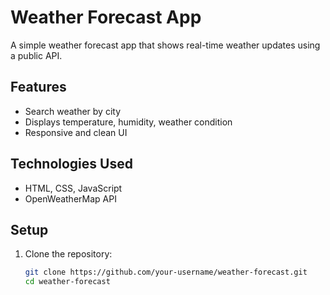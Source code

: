 # Weather Forecast App

A simple weather forecast app that shows real-time weather updates using a public API.

##  Features
- Search weather by city
- Displays temperature, humidity, weather condition
- Responsive and clean UI

## Technologies Used
- HTML, CSS, JavaScript
- OpenWeatherMap API

## Setup

1. Clone the repository:
   ```bash
   git clone https://github.com/your-username/weather-forecast.git
   cd weather-forecast
